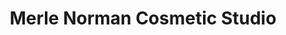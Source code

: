 ---
title: "Merle Norman Cosmetic Studio"
url: /durant/merle-norman-cosmetic-studio/
shop: beauty
---